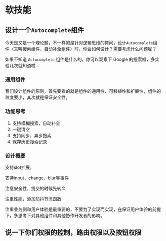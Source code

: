 # 软技能

## 设计一个`Autocomplete`组件

今天是又是一个理论题，不一样的是针对逻辑思维的拷问，设计`Autocomplete`组件（又叫搜索组件、自动补全组件）时，你会如何设计？需要考虑什么问题呢？

如果不知道 `Autocomplete` 组件是什么的，你可以观察下 Google 的搜索框，多实验几次就知道啦...

### 通用组件

我们设计组件的原则，首先要看的就是组件的通用性、可移植性和扩展性，组件的粒度要小，其次就是保证安全性。

### 功能思考

1. 支持模糊搜索，自动补全
2. 一键清空
3. 支持同步，异步搜索
4. 保存历史搜索记录

### 设计概要

支持slot扩展，

支持input，change，blur等事件

注意安全性，提交的时候先转义

注重性能，添加防抖节流函数

注重业务侧和用户体验是最重要的，不要为了实现而实现，在保证用户体验的前提下，多思考下对其他组件和其他协作开发者的影响。



## 说一下你们权限的控制，路由权限以及按钮权限

